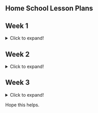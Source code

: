 ## Home School Lesson Plans

## Week 1
<details>
  <summary>Click to expand!</summary>
  
  ## Heading
  1. A numbered
  2. list
     * With some
     * Sub bullets
</details>

## Week 2
<details>
  <summary>Click to expand!</summary>
  
  ### Maths 
  1. A numbered
  2. list
     * With some
     * Sub bullets
  ### English
  1. A numbered
  2. list
     * With some
     * Sub bullets
</details>

## Week 3
<details>
  <summary>Click to expand!</summary>
  
  ### Maths 
  1. A numbered
  2. list
     * With some
     * Sub bullets
  ### English
  1. A numbered
  2. list
     * With some
     * Sub bullets
</details>

Hope this helps.

